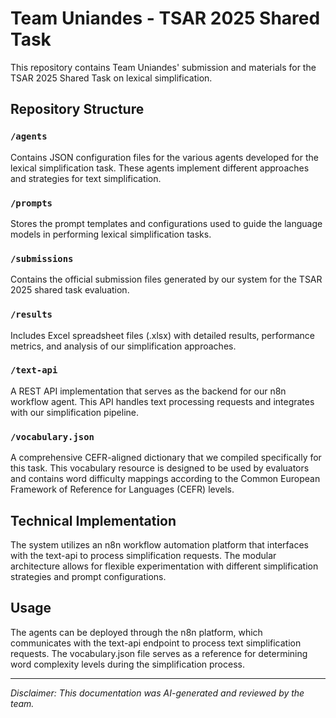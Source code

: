 # Team Uniandes - TSAR 2025 Shared Task

This repository contains Team Uniandes' submission and materials for the TSAR 2025 Shared Task on lexical simplification.

## Repository Structure

### `/agents`

Contains JSON configuration files for the various agents developed for the lexical simplification task. These agents implement different approaches and strategies for text simplification.

### `/prompts`

Stores the prompt templates and configurations used to guide the language models in performing lexical simplification tasks.

### `/submissions`

Contains the official submission files generated by our system for the TSAR 2025 shared task evaluation.

### `/results`

Includes Excel spreadsheet files (.xlsx) with detailed results, performance metrics, and analysis of our simplification approaches.

### `/text-api`

A REST API implementation that serves as the backend for our n8n workflow agent. This API handles text processing requests and integrates with our simplification pipeline.

### `/vocabulary.json`

A comprehensive CEFR-aligned dictionary that we compiled specifically for this task. This vocabulary resource is designed to be used by evaluators and contains word difficulty mappings according to the Common European Framework of Reference for Languages (CEFR) levels.

## Technical Implementation

The system utilizes an n8n workflow automation platform that interfaces with the text-api to process simplification requests. The modular architecture allows for flexible experimentation with different simplification strategies and prompt configurations.

## Usage

The agents can be deployed through the n8n platform, which communicates with the text-api endpoint to process text simplification requests. The vocabulary.json file serves as a reference for determining word complexity levels during the simplification process.

---

_Disclaimer: This documentation was AI-generated and reviewed by the team._

